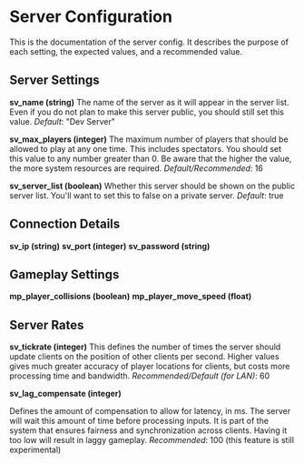 Server Configuration
=======

This is the documentation of the server config. It describes the purpose of each setting, the expected values, and a recommended value.

Server Settings
---------------

**sv_name (string)**
The name of the server as it will appear in the server list. Even if you do not plan to make this server public, you should still set this value.
*Default*: "Dev Server"

**sv_max_players (integer)**
The maximum number of players that should be allowed to play at any one time. This includes spectators. You should set this value to any number greater than 0. Be aware that the higher the value, the more system resources are required.
*Default/Recommended*: 16

**sv_server_list (boolean)**
Whether this server should be shown on the public server list. You'll want to set this to false on a private server.
*Default*: true

Connection Details
-----
**sv_ip (string)**
**sv_port (integer)**
**sv_password (string)**

Gameplay Settings
----
**mp_player_collisions (boolean)**
**mp_player_move_speed (float)**

Server Rates
------

**sv_tickrate (integer)**
This defines the number of times the server should update clients on the position of other clients per second. Higher values gives much greater accuracy of player locations for clients, but costs more processing time and bandwidth.
*Recommended/Default (for LAN)*: 60

**sv_lag_compensate (integer)**

Defines the amount of compensation to allow for latency, in ms. The server will wait this amount of time before processing inputs. It is part of the system that ensures fairness and synchronization across clients. Having it too low will result in laggy gameplay.
*Recommended*: 100
(this feature is still experimental)

